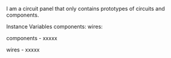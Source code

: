 I am a circuit panel that only contains prototypes of circuits and components.

Instance Variables
	components:		<Object>
	wires:		<Object>

components
	- xxxxx

wires
	- xxxxx
